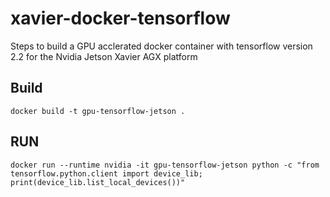 # xavier-docker-tensorflow
Steps to build a GPU acclerated docker container with tensorflow version 2.2 for the Nvidia Jetson Xavier AGX platform

## Build

```shell
docker build -t gpu-tensorflow-jetson .
```

## RUN

```shell
docker run --runtime nvidia -it gpu-tensorflow-jetson python -c "from tensorflow.python.client import device_lib; print(device_lib.list_local_devices())"
```
